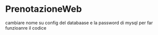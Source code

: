 # PrenotazioneWeb

cambiare nome su config del databaase e la password di mysql per far funzioanre il codice
